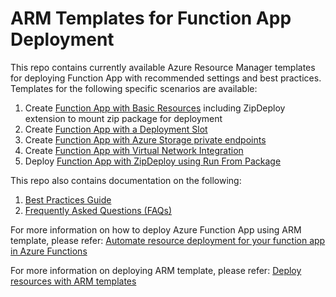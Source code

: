 # ARM Templates for Function App Deployment

This repo contains currently available Azure Resource Manager templates for deploying Function App with recommended settings and best practices. Templates for the following specific scenarios are available:

1. Create <a href="/function-app-basic-resources">Function App with Basic Resources</a> including ZipDeploy extension to mount zip package for deployment
2. Create <a href="/function-app-storage-private-endpoints">Function App with a Deployment Slot</a>
3. Create <a href="/function-app-storage-private-endpoints">Function App with Azure Storage private endpoints</a>
4. Create <a href="/function-app-vnet-integration">Function App with Virtual Network Integration</a>
5. Deploy <a href="/zip-deploy-run-from-package">Function App with ZipDeploy using Run From Package</a>

This repo also contains documentation on the following:

1. <a href="https://github.com/patelchandni/arm-template-functions-deployment/wiki/Best-Practices-Guide">Best Practices Guide</a>
2. <a href="https://github.com/patelchandni/arm-template-functions-deployment/wiki/Frequently-Asked-Questions-(FAQs)">Frequently Asked Questions (FAQs)</a>

For more information on how to deploy Azure Function App using ARM template, please refer: <a href="https://docs.microsoft.com/en-us/azure/azure-functions/functions-infrastructure-as-code">Automate resource deployment for your function app in Azure Functions</a>

For more information on deploying ARM template, please refer: <a href="https://docs.microsoft.com/en-us/azure/azure-resource-manager/templates/deploy-portal">Deploy resources with ARM templates</a>


